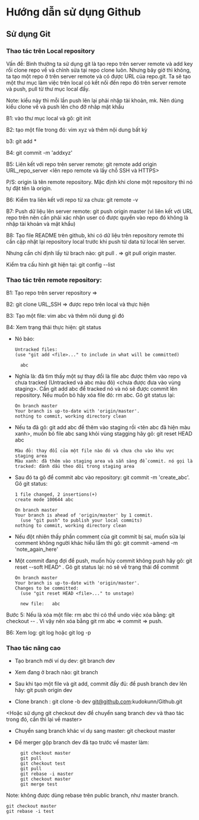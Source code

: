 # Hướng dẫn sử dụng Github

## Sử dụng Git

### Thao tác trên Local repository

Vấn đề: Bình thường ta sử dụng git là tạo repo trên server remote và add key rồi clone repo về và chỉnh sửa tại repo clone luôn. Nhưng bây giờ thì không, ta tạo một repo ở trên server remote và có được URL của repo.git. Ta sẽ tạo một thư mục làm việc trên local có kết nối đến repo đó trên server remote và push, pull từ thư mục local đấy.

Note: kiểu này thì mỗi lần push lên lại phải nhập tài khoản, mk. Nên dùng kiểu clone về và push lên cho đỡ nhâp mật khẩu

B1: vào thư mục local và gõ: git init

B2: tạo một file trong đó: vim xyz và thêm nội dung bất kỳ

b3: git add * 

B4: git commit -m 'addxyz'

B5: Liên kết với repo trên server remote: git remote add origin URL_repo_server <lên repo remote và lấy chỗ SSH và HTTPS>

P/S: origin là tên remote repository. Mặc định khi clone một repository thì nó tự đặt tên là origin.

B6: Kiểm tra liên kết với repo từ xa chưa: git remote -v

B7: Push dữ liệu lên server remote: git push origin master (vì liên kết với URL repo trên nên cần phải xác nhận user có được quyền vào repo đó không là nhập tài khoản và mật khẩu)

B8: Tạo file README trên github, khi có dữ liệu trên repository remote thì cần cập nhật lại repository local trước khi push từ data từ local lên server.

Nhưng cần chỉ định lấy từ brach nào: git pull <remote> <branch>. => git pull origin master.
  
Kiểm tra cấu hình git hiện tại: git config --list

### Thao tác trên remote repository: 

B1: Tạo repo trên server repository =>

B2: git clone URL_SSH => được repo trên local và thực hiện

B3: Tạo một file: vim abc và thêm nôi dung gì đó

B4: Xem trạng thái thực hiện: git status

* Nó báo:

      Untracked files:
      (use "git add <file>..." to include in what will be committed)
    
        abc
        
* Nghĩa là: đã tìm thấy một sự thay đổi là file abc được thêm vào repo và chưa tracked (Untracked và abc màu đỏ) <chưa được đưa vào vùng staging>. Cần git add abc để tracked nó và nó sẽ được commit lên repository. Nếu muốn bỏ hãy xóa file đó: rm abc. Gõ git status lại:

      On branch master
      Your branch is up-to-date with 'origin/master'.
      nothing to commit, working directory clean


* Nếu ta đã gõ: git add abc để thêm vào staging rồi <tên abc đã hiện màu xanh>, muốn bỏ file abc sang khỏi vùng stagging hãy gõ: git reset HEAD abc

      Màu đỏ: thay đổi của một file nào đó và chưa cho vào khu vực staging area
      Màu xanh: đã thêm vào staging area và sẵn sàng để commit. nó gọi là tracked: đánh dấu theo dõi trong staging area
    
* Sau đó ta gõ để commit abc vào repository: git commit -m 'create_abc'. Gõ git status:

      1 file changed, 2 insertions(+)
      create mode 100644 abc

      On branch master
      Your branch is ahead of 'origin/master' by 1 commit.
        (use "git push" to publish your local commits)
      nothing to commit, working directory clean
      
 * Nếu đột nhiên thấy phần comment của git commit bị sai, muốn sửa lại comment không người khác hiểu lầm thì gõ: git commit -amend -m 'note_again_here'
      
* Một commit đang đợi để push, muốn hủy commit không push hãy gõ: git reset --soft HEAD^ . Gõ git status lại: nó sẽ về trạng thái để commit
 
      On branch master
      Your branch is up-to-date with 'origin/master'.
      Changes to be committed:
        (use "git reset HEAD <file>..." to unstage)

        new file:   abc


Bước 5: Nếu là xóa một file: rm abc thì có thể undo việc xóa bằng: git checkout -- <file>. Vì vậy nên xóa bằng git rm abc => commit => push.

B6: Xem log: git log hoặc git log -p

### Thao tác nâng cao

* Tạo branch mới ví dụ dev: git branch dev

* Xem đang ở brach nào: git branch

* Sau khi tạo một file và git add, commit đầy đủ: để push branch dev lên hãy: git push origin dev

* Clone branch : git clone -b dev git@github.com:kudokunn/Github.git 

<Hoặc sử dụng git checkout dev để chuyển sang branch dev và thao tác trong đó, cần thì lại về master>

* Chuyển sang branch khác ví dụ sang master: git checkout master

* Để merger gộp branch dev đã tạo trước về master làm:
  
        git checkout master
        git pull
        git checkout test
        git pull
        git rebase -i master
        git checkout master
        git merge test

Note: không được dùng rebase trên public branch, như master branch.

    git checkout master
    git rebase -i test
    
